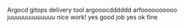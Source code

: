 Argocd gitops delivery tool 
 argooocdddddd
arfoooooooooo
juuuuuuuuuuuuu
nice work!
yes
good job
yes
ok
fine
